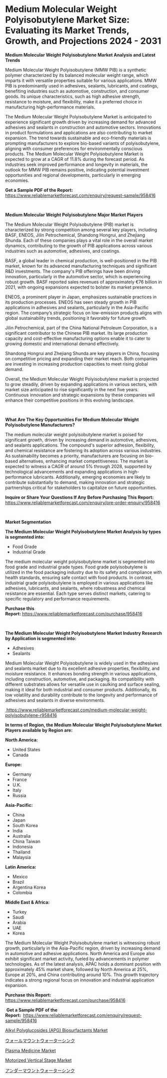 <p><h1>Medium Molecular Weight Polyisobutylene Market Size: Evaluating its Market Trends, Growth, and Projections 2024 - 2031</h1></p><p><strong>Medium Molecular Weight Polyisobutylene Market Analysis and Latest Trends</strong></p>
<p><p>Medium Molecular Weight Polyisobutylene (MMW PIB) is a synthetic polymer characterized by its balanced molecular weight range, which imparts it with versatile properties suitable for various applications. MMW PIB is predominantly used in adhesives, sealants, lubricants, and coatings, benefiting industries such as automotive, construction, and consumer goods. Its unique characteristics, such as high adhesive strength, resistance to moisture, and flexibility, make it a preferred choice in manufacturing high-performance materials.</p><p>The Medium Molecular Weight Polyisobutylene Market is anticipated to experience significant growth driven by increasing demand for advanced adhesives and sealants in construction and automotive sectors. Innovations in product formulations and applications are also contributing to market expansion. The trend towards sustainable and eco-friendly materials is prompting manufacturers to explore bio-based variants of polyisobutylene, aligning with consumer preferences for environmentally conscious products. The Medium Molecular Weight Polyisobutylene Market is expected to grow at a CAGR of 11.8% during the forecast period. As industries seek improved performance and longevity in materials, the outlook for MMW PIB remains positive, indicating potential investment opportunities and regional developments, particularly in emerging economies.</p></p>
<p><strong>Get a Sample PDF of the Report:&nbsp;</strong> <a href="https://www.reliablemarketforecast.com/enquiry/request-sample/958416">https://www.reliablemarketforecast.com/enquiry/request-sample/958416</a></p>
<p>&nbsp;</p>
<p><strong>Medium Molecular Weight Polyisobutylene Major Market Players</strong></p>
<p><p>The Medium Molecular Weight Polyisobutylene (PIB) market is characterized by strong competition among several key players, including BASF, ENEOS, Jilin Petrochemical, Shandong Hongrui, and Zhejiang Shunda. Each of these companies plays a vital role in the overall market dynamics, contributing to the growth of PIB applications across various industries such as automotive, adhesives, and coatings.</p><p>BASF, a global leader in chemical production, is well-positioned in the PIB market, known for its advanced manufacturing techniques and significant R&D investments. The company's PIB offerings have been driving innovation, particularly in the automotive sector, which is experiencing robust growth. BASF reported sales revenues of approximately €76 billion in 2021, with ongoing expansions expected to bolster its market presence.</p><p>ENEOS, a prominent player in Japan, emphasizes sustainable practices in its production processes. ENEOS has seen steady growth in PIB applications in adhesives and sealants, particularly in the Asia-Pacific region. The company’s strategic focus on low-emission products aligns with global sustainability trends, positioning it favorably for future growth.</p><p>Jilin Petrochemical, part of the China National Petroleum Corporation, is a significant contributor to the Chinese PIB market. Its large production capacity and cost-effective manufacturing options enable it to cater to growing domestic and international demand effectively.</p><p>Shandong Hongrui and Zhejiang Shunda are key players in China, focusing on competitive pricing and expanding their market reach. Both companies are investing in increasing production capacities to meet rising global demand.</p><p>Overall, the Medium Molecular Weight Polyisobutylene market is projected to grow steadily, driven by expanding applications in various sectors, with market size anticipated to rise significantly in the next five years. Continuous innovation and strategic expansions by these companies will enhance their competitive positions in this evolving landscape.</p></p>
<p>&nbsp;</p>
<p><strong>What Are The Key Opportunities For Medium Molecular Weight Polyisobutylene Manufacturers?</strong></p>
<p><p>The medium molecular weight polyisobutylene market is poised for significant growth, driven by increasing demand in automotive, adhesives, and sealants applications. The compound's superior adhesion, flexibility, and chemical resistance are fostering its adoption across various industries. As sustainability becomes a priority, manufacturers are focusing on bio-based alternatives, enhancing market competitiveness. The market is expected to witness a CAGR of around 5% through 2028, supported by technological advancements and expanding applications in high-performance lubricants. Additionally, emerging economies are likely to contribute substantially to demand, making innovation and strategic partnerships critical for stakeholders to capitalize on future opportunities.</p></p>
<p><strong>Inquire or Share Your Questions If Any Before Purchasing This Report:</strong> <a href="https://www.reliablemarketforecast.com/enquiry/pre-order-enquiry/958416">https://www.reliablemarketforecast.com/enquiry/pre-order-enquiry/958416</a></p>
<p>&nbsp;</p>
<p><strong>Market Segmentation</strong></p>
<p><strong>The Medium Molecular Weight Polyisobutylene Market Analysis by types is segmented into:</strong></p>
<p><ul><li>Food Grade</li><li>Industrial Grade</li></ul></p>
<p><p>The medium molecular weight polyisobutylene market is segmented into food grade and industrial grade types. Food grade polyisobutylene is utilized in the food packaging industry due to its safety and compliance with health standards, ensuring safe contact with food products. In contrast, industrial grade polyisobutylene is employed in various applications like adhesives, lubricants, and sealants, where robustness and chemical resistance are essential. Each type serves distinct markets, catering to specific regulatory and performance requirements.</p></p>
<p><strong>Purchase this Report:&nbsp;</strong><a href="https://www.reliablemarketforecast.com/purchase/958416">https://www.reliablemarketforecast.com/purchase/958416</a></p>
<p>&nbsp;</p>
<p><strong>The Medium Molecular Weight Polyisobutylene Market Industry Research by Application is segmented into:</strong></p>
<p><ul><li>Adhesives</li><li>Sealants</li></ul></p>
<p><p>Medium Molecular Weight Polyisobutylene is widely used in the adhesives and sealants market due to its excellent adhesive properties, flexibility, and moisture resistance. It enhances bonding strength in various applications, including construction, automotive, and packaging. Its compatibility with different substrates allows for versatile use in caulking and surface sealing, making it ideal for both industrial and consumer products. Additionally, its low volatility and durability contribute to the longevity and performance of adhesives and sealants in diverse environments.</p></p>
<p><a href="https://www.reliablemarketforecast.com/medium-molecular-weight-polyisobutylene-r958416">&nbsp;https://www.reliablemarketforecast.com/medium-molecular-weight-polyisobutylene-r958416</a></p>
<p><strong>In terms of Region, the Medium Molecular Weight Polyisobutylene Market Players available by Region are:</strong></p>
<p>
    <p> <strong> North America: </strong>
        <ul>
            <li>United States</li>
            <li>Canada</li>
        </ul>
        </p> 
    <p> <strong> Europe: </strong>
        <ul>
            <li>Germany</li>
            <li>France</li>
            <li>U.K.</li>
            <li>Italy</li>
            <li>Russia</li>
        </ul>
        </p> 
    <p> <strong> Asia-Pacific: </strong>
        <ul>
            <li>China</li>
            <li>Japan</li>
            <li>South Korea</li>
            <li>India</li>
            <li>Australia</li>
            <li>China Taiwan</li>
            <li>Indonesia</li>
            <li>Thailand</li>
            <li>Malaysia</li>
        </ul>
        </p> 
    <p> <strong> Latin America: </strong>
        <ul>
            <li>Mexico</li>
            <li>Brazil</li>
            <li>Argentina Korea</li>
            <li>Colombia</li>
        </ul>
        </p> 
    <p> <strong> Middle East & Africa: </strong>
        <ul>
            <li>Turkey</li>
            <li>Saudi</li>
            <li>Arabia</li>
            <li>UAE</li>
            <li>Korea</li>
        </ul>
    </p>
    </p>
<p><p>The Medium Molecular Weight Polyisobutylene market is witnessing robust growth, particularly in the Asia-Pacific region, driven by increasing demand in automotive and adhesive applications. North America and Europe also exhibit significant market activity, fueled by advancements in polymer technologies. As of the latest analysis, APAC holds a dominant position with approximately 45% market share, followed by North America at 25%, Europe at 20%, and China contributing around 10%. This growth trajectory indicates a strong regional focus on innovation and industrial application expansion.</p></p>
<p><strong>Purchase this Report: </strong><a href="https://www.reliablemarketforecast.com/purchase/958416">https://www.reliablemarketforecast.com/purchase/958416</a></p>
<p>&nbsp;<strong>Get a Sample PDF of the Report:&nbsp;&nbsp;</strong><a href="https://www.reliablemarketforecast.com/enquiry/request-sample/958416">https://www.reliablemarketforecast.com/enquiry/request-sample/958416</a></p>
<p><strong></strong></p>
<p><p><a href="https://github.com/NorbertYates/Market-Research-Report-List-7/blob/main/alkyl-polyglucosides-apg-biosurfactants-market.md">Alkyl Polyglucosides (APG) Biosurfactants Market</a></p><p><a href="https://medium.com/@jessicagtk0/wall-mount-water-sinks-market-%E3%81%AE%E3%82%B0%E3%83%AD%E3%83%BC%E3%83%90%E3%83%AB%E5%B8%82%E5%A0%B4%E6%A6%82%E8%A6%81%E3%81%AF-%E4%B8%96%E7%95%8C%E3%81%8A%E3%82%88%E3%81%B3%E4%B8%BB%E8%A6%81%E5%B8%82%E5%A0%B4%E3%81%AB%E3%81%8A%E3%81%91%E3%82%8B%E6%A5%AD%E7%95%8C%E3%81%AB%E5%BD%B1%E9%9F%BF%E3%82%92%E4%B8%8E%E3%81%88%E3%82%8B%E4%B8%BB%E8%A6%81%E3%81%AA%E3%83%88%E3%83%AC%E3%83%B3%E3%83%89%E3%81%AB%E3%81%A4%E3%81%84%E3%81%A6-%E7%8B%AC%E8%87%AA%E3%81%AE%E8%A6%96%E7%82%B9%E3%82%92%E6%8F%90%E4%BE%9B%E3%81%97%E3%81%BE%E3%81%99-6c19c2eafe42">ウォールマウントウォーターシンク</a></p><p><a href="https://www.linkedin.com/pulse/plasma-medicine-market-size-share-trends-analysis-report-product-ysqme?trackingId=z0%2BRMeeHTDm5uSBONegy7g%3D%3D">Plasma Medicine Market</a></p><p><a href="https://www.linkedin.com/pulse/motorized-vertical-stage-industry-analysis-report-its-market-size-zzeec?trackingId=2gNiE2KSTGmSErPZy5a73w%3D%3D">Motorized Vertical Stage Market</a></p><p><a href="https://medium.com/@jessicagtk0/under-mount-water-sinks-market-%E3%81%AF-%E3%82%B3%E3%82%B9%E3%83%88%E7%AE%A1%E7%90%86%E3%81%A8%E5%8A%B9%E7%8E%87%E5%90%91%E4%B8%8A%E3%82%92%E5%84%AA%E5%85%88%E3%81%97%E3%81%BE%E3%81%99-%E3%81%95%E3%82%89%E3%81%AB-%E5%A0%B1%E5%91%8A%E6%9B%B8%E3%81%AF%E5%B8%82%E5%A0%B4%E3%81%AE%E9%9C%80%E8%A6%81%E9%9D%A2%E3%81%A8%E4%BE%9B%E7%B5%A6%E9%9D%A2%E3%81%AE%E4%B8%A1%E6%96%B9%E3%82%92%E3%82%AB%E3%83%90%E3%83%BC%E3%81%97%E3%81%A6%E3%81%84%E3%81%BE%E3%81%99-under-mount-c7848c889b1c">アンダーマウントウォーターシンク</a></p></p>